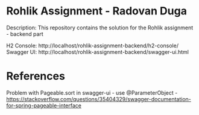 # Rohlik Assignment - Radovan Duga

Description: This repository contains the solution for the Rohlik assignment - backend part

H2 Console: http://localhost/rohlik-assignment-backend/h2-console/
Swagger UI: http://localhost/rohlik-assignment-backend/swagger-ui.html

# References
Problem with Pageable.sort in swagger-ui - use @ParameterObject - https://stackoverflow.com/questions/35404329/swagger-documentation-for-spring-pageable-interface
